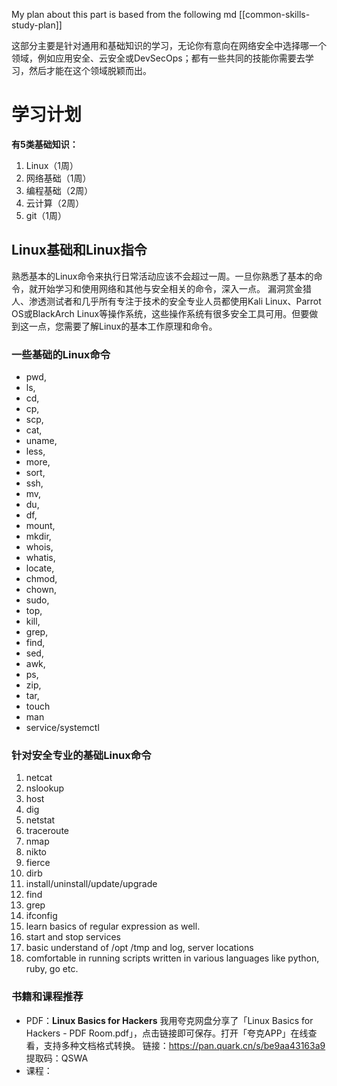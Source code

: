 My plan about this part is based from the following md
[[common-skills-study-plan]]

这部分主要是针对通用和基础知识的学习，无论你有意向在网络安全中选择哪一个领域，例如应用安全、云安全或DevSecOps；都有一些共同的技能你需要去学习，然后才能在这个领域脱颖而出。
# 学习计划
**有5类基础知识：**
1. Linux（1周）
2. 网络基础（1周）
3. 编程基础（2周）
4. 云计算（2周）
5. git（1周）
## Linux基础和Linux指令
熟悉基本的Linux命令来执行日常活动应该不会超过一周。一旦你熟悉了基本的命令，就开始学习和使用网络和其他与安全相关的命令，深入一点。
漏洞赏金猎人、渗透测试者和几乎所有专注于技术的安全专业人员都使用Kali Linux、Parrot OS或BlackArch Linux等操作系统，这些操作系统有很多安全工具可用。但要做到这一点，您需要了解Linux的基本工作原理和命令。
### 一些基础的Linux命令
- pwd,
- ls, 
- cd, 
- cp, 
- scp, 
- cat, 
- uname, 
- less, 
- more, 
- sort, 
- ssh, 
- mv, 
- du, 
- df, 
- mount, 
- mkdir, 
- whois,
- whatis, 
- locate, 
- chmod, 
- chown, 
- sudo, 
- top, 
- kill, 
- grep, 
- find, 
- sed, 
- awk, 
- ps, 
- zip, 
- tar,
- touch
- man 
- service/systemctl
### 针对安全专业的基础Linux命令
1. netcat
2. nslookup
3. host
4. dig
5. netstat
6. traceroute
7. nmap
8. nikto
9. fierce
10. dirb
11. install/uninstall/update/upgrade
12. find 
13. grep
14. ifconfig
15. learn basics of regular expression as well.
16. start and stop services
17. basic understand of /opt /tmp and log, server locations
18. comfortable in running scripts written in various languages like python, ruby, go etc.
### 书籍和课程推荐
- PDF：**Linux Basics for Hackers**
  我用夸克网盘分享了「Linux Basics for Hackers - PDF Room.pdf」，点击链接即可保存。打开「夸克APP」在线查看，支持多种文档格式转换。
链接：https://pan.quark.cn/s/be9aa43163a9
提取码：QSWA
- 课程：